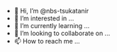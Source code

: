- 👋 Hi, I’m @nbs-tsukatanir
- 👀 I’m interested in ...
- 🌱 I’m currently learning ...
- 💞️ I’m looking to collaborate on ...
- 📫 How to reach me ...

<!---
nbs-tsukatanir/nbs-tsukatanir is a ✨ special ✨ repository because its `README.md` (this file) appears on your GitHub profile.
You can click the Preview link to take a look at your changes.
--->
